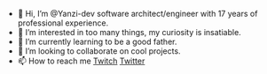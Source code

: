- 👋 Hi, I’m @Yanzi-dev software architect/engineer with 17 years of professional experience.
- 👀 I’m interested in too many things, my curiosity is insatiable.
- 🌱 I’m currently learning to be a good father.
- 💞️ I’m looking to collaborate on cool projects.
- 📫 How to reach me [Twitch](https://twitch.tv/yanzi__) [Twitter](https://twitter.com/Yanziweb)

<!---
Yanzi-dev/Yanzi-dev is a ✨ special ✨ repository because its `README.md` (this file) appears on your GitHub profile.
You can click the Preview link to take a look at your changes.
--->
